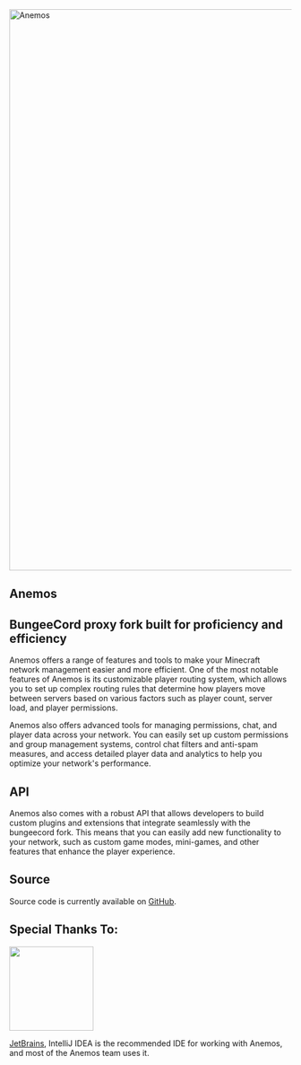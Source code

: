 <img width="1000" alt="Anemos" src="https://user-images.githubusercontent.com/96143134/222919215-e4eeb74d-f144-443b-bd05-b9b8fc0f298b.png">

Anemos
--------------------------------------------------
BungeeCord proxy fork built for proficiency and efficiency
--------------------------------------------------

Anemos offers a range of features and tools to make your Minecraft network management easier and more efficient. One of the most notable features of Anemos is its customizable player routing system, which allows you to set up complex routing rules that determine how players move between servers based on various factors such as player count, server load, and player permissions.

Anemos also offers advanced tools for managing permissions, chat, and player data across your network. You can easily set up custom permissions and group management systems, control chat filters and anti-spam measures, and access detailed player data and analytics to help you optimize your network's performance.

API
-----

Anemos also comes with a robust API that allows developers to build custom plugins and extensions that integrate seamlessly with the bungeecord fork. This means that you can easily add new functionality to your network, such as custom game modes, mini-games, and other features that enhance the player experience.

Source
------
Source code is currently available on [GitHub](https://github.com/Thentoxd/Anemos).

Special Thanks To:
-------------
[<img src="https://user-images.githubusercontent.com/21148213/121807008-8ffc6700-cc52-11eb-96a7-2f6f260f8fda.png" alt="" width="150">](https://www.jetbrains.com)

[JetBrains](https://www.jetbrains.com/), IntelliJ IDEA is the recommended IDE for working with Anemos, and most of the Anemos team uses it.
